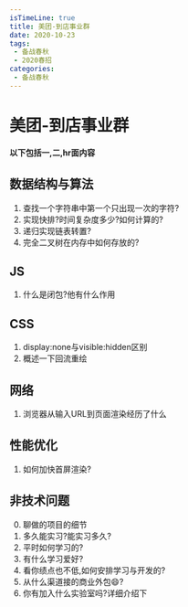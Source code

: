 ```yaml
---
isTimeLine: true
title: 美团-到店事业群
date: 2020-10-23
tags:
 - 备战春秋
 - 2020春招
categories:
 - 备战春秋
---
```

# 美团-到店事业群

**以下包括一,二,hr面内容**

## 数据结构与算法
1. 查找一个字符串中第一个只出现一次的字符?
2. 实现快排?时间复杂度多少?如何计算的?
3. 递归实现链表转置?
4. 完全二叉树在内存中如何存放的?

## JS
1. 什么是闭包?他有什么作用

## CSS
1. display:none与visible:hidden区别
2. 概述一下回流重绘

## 网络
1. 浏览器从输入URL到页面渲染经历了什么

## 性能优化
1. 如何加快首屏渲染?

## 非技术问题
0. 聊做的项目的细节
1. 多久能实习?能实习多久?
2. 平时如何学习的?
3. 有什么学习爱好?
4. 看你绩点也不低,如何安排学习与开发的?
5. 从什么渠道接的商业外包:smile:?
6. 你有加入什么实验室吗?详细介绍下

